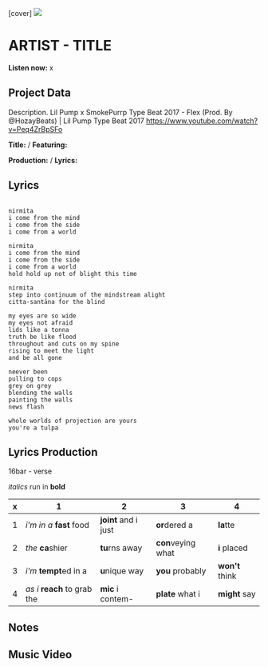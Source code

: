 [cover] ![](57175019_319474918741616_8502199518755923887_n.jpg)

# ARTIST - TITLE

**Listen now:** x

## Project Data

Description.
Lil Pump x SmokePurrp Type Beat 2017 - Flex (Prod. By @HozayBeats) | Lil Pump Type Beat 2017
https://www.youtube.com/watch?v=Peq4ZrBpSFo

**Title:**  / **Featuring:** 

**Production:**  / **Lyrics:** 

## Lyrics

```

nirmita
i come from the mind
i come from the side
i come from a world

nirmita
i come from the mind
i come from the side
i come from a world
hold hold up not of blight this time

nirmita
step into continuum of the mindstream alight 
citta-santāna for the blind

my eyes are so wide
my eyes not afraid
lids like a tonna
truth be like flood
throughout and cuts on my spine
rising to meet the light
and be all gone 

neever been
pulling to cops
grey on grey
blending the walls
painting the walls
news flash 

whole worlds of projection are yours
you're a tulpa

```

## Lyrics Production

16bar - verse

*italics* run in
**bold**

| x | 1 | 2 | 3 | 4 |
|---|---|---|---|---|
| 1 | *i'm in a* **fast** food | **joint** and i just  | **or**dered a  | **la**tte  |
| 2 | *the* **ca**shier | **tu**rns away  |  **con**veying what |  **i** placed |
| 3 | *i'm* **tempt**ed in a | **u**nique way  |  **you** probably |  **won't** think |
| 4 | *as i* **reach** to grab the |  **mic** i contem-  | **plate** what i | **might** say |

## Notes

## Music Video

